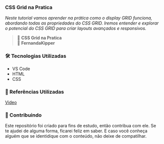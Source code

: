 ### CSS Grid na Pratica
_Neste tutorial  vamos aprender na prática como o display GRID funciona, abordando todas as propriedades do CSS GRID. Iremos entender e explorar o potencial do CSS GRID para criar layouts avançados e responsivos._
  
> 📌  <strong>CSS Grid na Pratica</strong>  
> 📌  <strong>FernandaKipper</strong>  

### 🛠 Tecnologias Utilizadas

- VS Code
- HTML
- CSS


### 📑 Referências Utilizadas
[Video](https://youtu.be/NvnJRLTG_5Y)


### 🤝 Contribuindo
Este repositório foi criado para fins de estudo, então contribua com ele. Se te ajudei de alguma forma, ficarei feliz em
saber. E caso você conheça alguém que se identidique com o conteúdo, não deixe de compatilhar.
